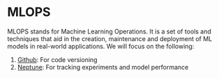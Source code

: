 #  MLOPS

MLOPS stands for Machine Learning Operations. It is a set of tools and techniques that aid in the creation, 
maintenance and deployment of ML models in real-world applications. We will focus on the following:
1. [Github](www.github.com): For code versioning
2. [Neptune](https://neptune.ai/home): For tracking experiments and model performance
